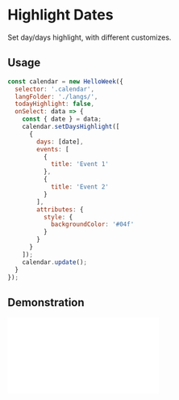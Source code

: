 # Highlight Dates

Set day/days highlight, with different customizes.

## Usage

```js
const calendar = new HelloWeek({
  selector: '.calendar',
  langFolder: './langs/',
  todayHighlight: false,
  onSelect: data => {
    const { date } = data;
    calendar.setDaysHighlight([
      {
        days: [date],
        events: [
          {
            title: 'Event 1'
          },
          {
            title: 'Event 2'
          }
        ],
        attributes: {
          style: {
            backgroundColor: '#04f'
          }
        }
      }
    ]);
    calendar.update();
  }
});
```

## Demonstration

<iframe
    src="docs/v3/demos/highlights.html"
    frameborder="no"
    allowfullscreen="allowfullscreen">
</iframe>
